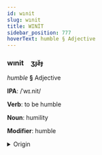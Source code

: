 ```yaml
---
id: wınit
slug: wınit
title: WINİT
sidebar_position: 777
hoverText: humble § Adjective
---
```


### wınit&emsp;<span kind="abugida">ʒȷƨ̆ɟ</span>

*humble* **§** Adjective

**IPA**: /ˈwɪ.nit/

**Verb**: to be humble

**Noun**: humility

**Modifier**: humble

<details>
    <summary>Origin</summary>
    Hindi विनीत vinīt /ʋɪ.niːt̪/<br/>
    <em>Indo-Iranian Language Family</em>
</details>